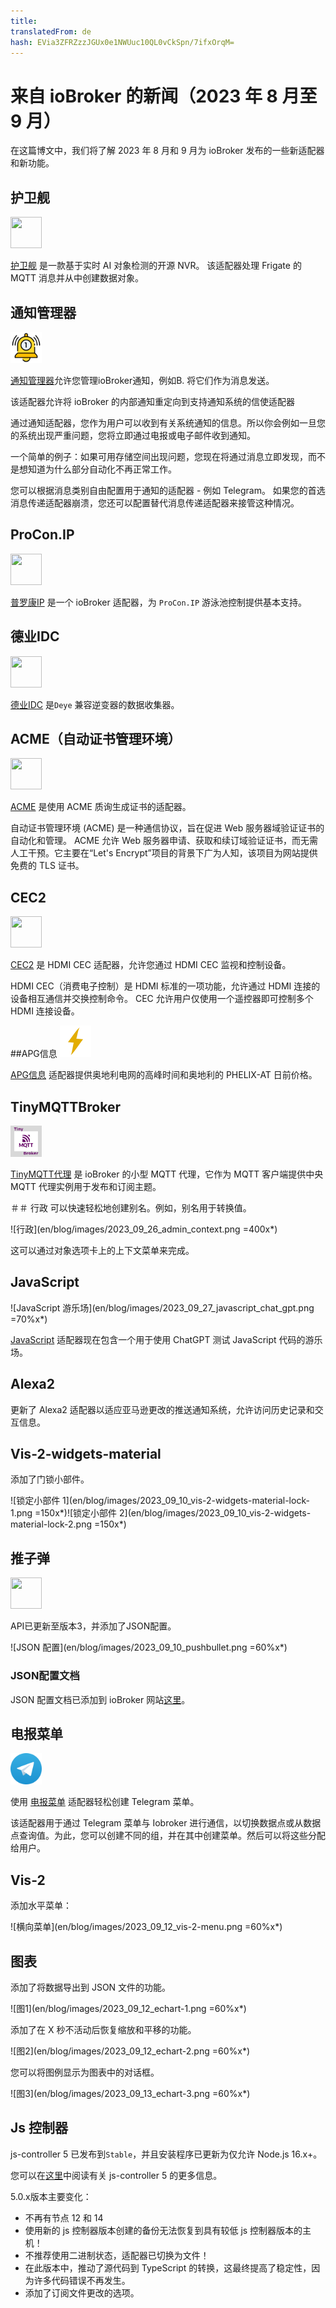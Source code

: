 ```yaml
---
title: 
translatedFrom: de
hash: EVia3ZFRZzzJGUx0e1NWUuc10QL0vCkSpn/7ifxOrqM=
---
```

# 来自 ioBroker 的新闻（2023 年 8 月至 9 月）
在这篇博文中，我们将了解 2023 年 8 月和 9 月为 ioBroker 发布的一些新适配器和新功能。

## 护卫舰
<img src="https://raw.githubusercontent.com/iobroker-community-adapters/ioBroker.frigate/master/admin/frigate.png" width="50" height="50" />

[护卫舰](https://github.com/Bettman66/ioBroker.frigate) 是一款基于实时 AI 对象检测的开源 NVR。
该适配器处理 Frigate 的 MQTT 消息并从中创建数据对象。

## 通知管理器
<img src="https://raw.githubusercontent.com/foxriver76/ioBroker.notification-manager/master/admin/notification-manager.png" width="50" height="50" />

[通知管理器](https://github.com/foxriver76/ioBroker.notification-manager)允许您管理ioBroker通知，例如B. 将它们作为消息发送。

该适配器允许将 ioBroker 的内部通知重定向到支持通知系统的信使适配器

通过通知适配器，您作为用户可以收到有关系统通知的信息。所以你会例如一旦您的系统出现严重问题，您将立即通过电报或电子邮件收到通知。

一个简单的例子：如果可用存储空间出现问题，您现在将通过消息立即发现，而不是想知道为什么部分自动化不再正常工作。

您可以根据消息类别自由配置用于通知的适配器 - 例如 Telegram。
如果您的首选消息传递适配器崩溃，您还可以配置替代消息传递适配器来接管这种情况。

## ProCon.IP
<img src="https://raw.githubusercontent.com/ylabonte/ioBroker.procon-ip/master/admin/procon-ip.png" width="50" height="50" />

[普罗康IP](https://github.com/ylabonte/ioBroker.procon-ip) 是一个 ioBroker 适配器，为 `ProCon.IP` 游泳池控制提供基本支持。

## 德业IDC
<img src="https://raw.githubusercontent.com/raschy/ioBroker.deyeidc/master/admin/deyeidc.png" width="50" height="50" />

[德业IDC](https://github.com/raschy/ioBroker.deyeidc) 是`Deye` 兼容逆变器的数据收集器。

## ACME（自动证书管理环境）
<img src="https://raw.githubusercontent.com/iobroker-community-adapters/ioBroker.acme/master/admin/acme.png" width="50" height="50" />

[ACME](https://github.com/iobroker-community-adapters/ioBroker.acme) 是使用 ACME 质询生成证书的适配器。

自动证书管理环境 (ACME) 是一种通信协议，旨在促进 Web 服务器域验证证书的自动化和管理。 ACME 允许 Web 服务器申请、获取和续订域验证证书，而无需人工干预。它主要在“Let's Encrypt”项目的背景下广为人知，该项目为网站提供免费的 TLS 证书。

## CEC2
<img src="https://raw.githubusercontent.com/iobroker-community-adapters/ioBroker.cec2/master/admin/cec2.png" width="50" height="50" />

[CEC2](https://github.com/iobroker-community-adapters/ioBroker.cec2) 是 HDMI CEC 适配器，允许您通过 HDMI CEC 监视和控制设备。

HDMI CEC（消费电子控制）是 HDMI 标准的一项功能，允许通过 HDMI 连接的设备相互通信并交换控制命令。 CEC 允许用户仅使用一个遥控器即可控制多个 HDMI 连接设备。

##APG信息
<img src="https://raw.githubusercontent.com/HGlab01/ioBroker.apg-info/master/admin/apg-info.png" width="50" height="50" />

[APG信息](https://github.com/HGlab01/ioBroker.apg-info) 适配器提供奥地利电网的高峰时间和奥地利的 PHELIX-AT 日前价格。

## TinyMQTTBroker
<img src="https://raw.githubusercontent.com/HGlab01/ioBroker.tinymqttbroker/master/admin/tinymqttbroker.png" width="50" height="50" />

[TinyMQTT代理](https://github.com/HGlab01/ioBroker.tinymqttbroker) 是 ioBroker 的小型 MQTT 代理，它作为 MQTT 客户端提供中央 MQTT 代理实例用于发布和订阅主题。

＃＃ 行政
可以快速轻松地创建别名。例如，别名用于转换值。

![行政](en/blog/images/2023_09_26_admin_context.png =400x*)

这可以通过对象选项卡上的上下文菜单来完成。

## JavaScript
![JavaScript 游乐场](en/blog/images/2023_09_27_javascript_chat_gpt.png =70%x*)

[JavaScript](https://github.com/ioBroker/ioBroker.javascript) 适配器现在包含一个用于使用 ChatGPT 测试 JavaScript 代码的游乐场。

## Alexa2
更新了 Alexa2 适配器以适应亚马逊更改的推送通知系统，允许访问历史记录和交互信息。

## Vis-2-widgets-material
添加了门锁小部件。

![锁定小部件 1](en/blog/images/2023_09_10_vis-2-widgets-material-lock-1.png =150x*)![锁定小部件 2](en/blog/images/2023_09_10_vis-2-widgets-material-lock-2.png =150x*)

## 推子弹
<img src="https://raw.githubusercontent.com/mcm1957/ioBroker.pushbullet/master/admin/pushbullet.png" width="50" height="50" />

API已更新至版本3，并添加了JSON配置。

  ![JSON 配置](en/blog/images/2023_09_10_pushbullet.png =60%x*)

### JSON配置文档
JSON 配置文档已添加到 ioBroker 网站[这里](https://www.iobroker.net/#en/documentation/dev/adapterjsonconfig.md)。

## 电报菜单
<img src="https://raw.githubusercontent.com/MiRo1310/ioBroker.telegram-menu/master/admin/telegram-menu.png" width="50" height="50" />

使用 [电报菜单](https://github.com/MiRo1310/ioBroker.telegram-menu/blob/main/docs/de/README.md) 适配器轻松创建 Telegram 菜单。

该适配器用于通过 Telegram 菜单与 Iobroker 进行通信，以切换数据点或从数据点查询值。为此，您可以创建不同的组，并在其中创建菜单。然后可以将这些分配给用户。

## Vis-2
添加水平菜单：

  ![横向菜单](en/blog/images/2023_09_12_vis-2-menu.png =60%x*)

## 图表
添加了将数据导出到 JSON 文件的功能。

  ![图1](en/blog/images/2023_09_12_echart-1.png =60%x*)

添加了在 X 秒不活动后恢复缩放和平移的功能。

  ![图2](en/blog/images/2023_09_12_echart-2.png =60%x*)

您可以将图例显示为图表中的对话框。

  ![图3](en/blog/images/2023_09_13_echart-3.png =60%x*)

## Js 控制器
js-controller 5 已发布到`Stable`，并且安装程序已更新为仅允许 Node.js 16.x+。

您可以在[这里](https://forum.iobroker.net/topic/68290/js-controller-5-0-x-jetzt-f%C3%BCr-alle-user-im-stable)中阅读有关 js-controller 5 的更多信息。

5.0.x版本主要变化：

- 不再有节点 12 和 14
- 使用新的 js 控制器版本创建的备份无法恢复到具有较低 js 控制器版本的主机！
- 不推荐使用二进制状态，适配器已切换为文件！
- 在此版本中，推动了源代码到 TypeScript 的转换，这最终提高了稳定性，因为许多代码错误不再发生。
- 添加了订阅文件更改的选项。